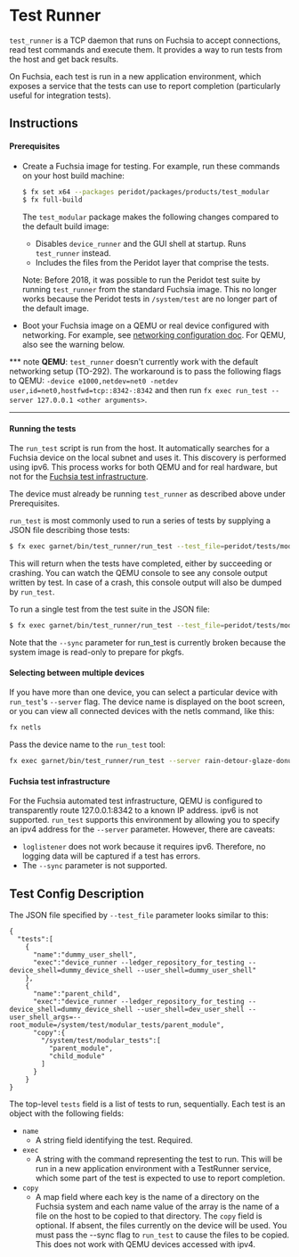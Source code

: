 # Test Runner
`test_runner` is a TCP daemon that runs on Fuchsia to accept connections, read
test commands and execute them. It provides a way to run tests from the host
and get back results.

On Fuchsia, each test is run in a new application environment, which exposes a
service that the tests can use to report completion (particularly useful for
integration tests).

## Instructions

#### Prerequisites
- Create a Fuchsia image for testing. For example, run these commands on your
  host build machine:
    ```sh
    $ fx set x64 --packages peridot/packages/products/test_modular
    $ fx full-build
    ```
    The `test_modular` package makes the following changes compared to the
    default build image:
    - Disables `device_runner` and the GUI shell at startup. Runs
      `test_runner` instead.
    - Includes the files from the Peridot layer that comprise the tests.

    Note: Before 2018, it was possible to run the Peridot test suite by running
    `test_runner` from the standard Fuchsia image. This no longer works because
    the Peridot tests in `/system/test` are no longer part of the default image.

- Boot your Fuchsia image on a QEMU or real device configured with networking.
  For example, see
  [networking configuration doc](https://fuchsia.googlesource.com/docs/+/master/getting_started.md#Enabling-Network).
  For QEMU, also see the warning below.

*** note
**QEMU**: `test_runner` doesn't currently work with the default networking
setup (TO-292). The workaround is to pass the following flags to QEMU: `-device
e1000,netdev=net0 -netdev user,id=net0,hostfwd=tcp::8342-:8342` and then run
`fx exec run_test --server 127.0.0.1 <other arguments>`.
***

#### Running the tests

The `run_test` script is run from the host. It automatically searches for a
Fuchsia device on the local subnet and uses it. This discovery is performed
using ipv6. This process works for both QEMU and for real hardware, but not for
the [Fuchsia test infrastructure](#Fuchsia-test-infrastructure).

The device must already be running `test_runner` as described above under
Prerequisites.

`run_test` is most commonly used to run a series of tests by supplying a JSON
file describing those tests:

```sh
$ fx exec garnet/bin/test_runner/run_test --test_file=peridot/tests/modular_tests.json
```

This will return when the tests have completed, either by succeeding or
crashing. You can watch the QEMU console to see any console output written by
test. In case of a crash, this console output will also be dumped by `run_test`.

To run a single test from the test suite in the JSON file:

```sh
$ fx exec garnet/bin/test_runner/run_test --test_file=peridot/tests/modular_tests.json --test_name trigger
```

Note that the `--sync` parameter for run_test is currently broken because the
system image is read-only to prepare for pkgfs.

#### Selecting between multiple devices

If you have more than one device, you can select a particular device with
`run_test`'s `--server` flag. The device name is displayed on the boot screen,
or you can view all connected devices with the netls command, like this:

```sh
fx netls
```

Pass the device name to the `run_test` tool:

```sh
fx exec garnet/bin/test_runner/run_test --server rain-detour-glaze-donut ...
```

#### Fuchsia test infrastructure

For the Fuchsia automated test infrastructure, QEMU is configured to
transparently route 127.0.0.1:8342 to a known IP address. ipv6 is not
supported. `run_test` supports this environment by allowing you to specify an
ipv4 address for the `--server` parameter. However, there are caveats:

  - `loglistener` does not work because it requires ipv6. Therefore, no
    logging data will be captured if a test has errors.
  - The `--sync` parameter is not supported.


## Test Config Description

The JSON file specified by `--test_file` parameter looks similar to this:

```
{
  "tests":[
    {
      "name":"dummy_user_shell",
      "exec":"device_runner --ledger_repository_for_testing --device_shell=dummy_device_shell --user_shell=dummy_user_shell"
    },
    {
      "name":"parent_child",
      "exec":"device_runner --ledger_repository_for_testing --device_shell=dummy_device_shell --user_shell=dev_user_shell --user_shell_args=--root_module=/system/test/modular_tests/parent_module",
      "copy":{
        "/system/test/modular_tests":[
          "parent_module",
          "child_module"
        ]
      }
    }
}
```

The top-level `tests` field is a list of tests to run, sequentially.
Each test is an object with the following fields:

- `name`
  - A string field identifying the test. Required.
- `exec`
  - A string with the command representing the test to run. This will be run in
    a new application environment with a TestRunner service, which some part of
    the test is expected to use to report completion.
- `copy`
  - A map field where each key is the name of a directory on the Fuchsia
  system and each name value of the array is the name of a file on the host
  to be copied to that directory. The `copy` field is optional. If absent,
  the files currently on the device will be used. You must pass the --sync
  flag to `run_test` to cause the files to be copied. This does not work
  with QEMU devices accessed with ipv4.
